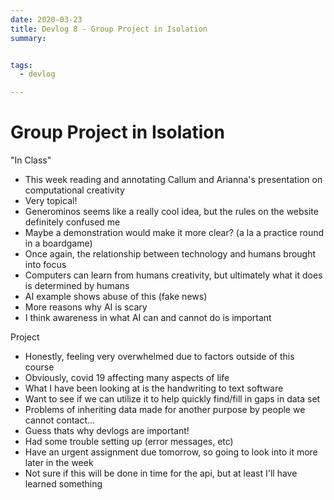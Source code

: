 ```yaml
---
date: 2020-03-23
title: Devlog 8 - Group Project in Isolation
summary: 


tags:
  - devlog

---
```


# Group Project in Isolation

"In Class"
- This week reading and annotating Callum and Arianna's presentation on computational creativity
- Very topical!
- Generominos seems like a really cool idea, but the rules on the website definitely confused me
- Maybe a demonstration would make it more clear? (a la a practice round in a boardgame)
- Once again, the relationship between technology and humans brought into focus
- Computers can learn from humans creativity, but ultimately what it does is determined by humans
- AI example shows abuse of this (fake news)
- More reasons why AI is scary
- I think awareness in what AI can and cannot do is important

Project
- Honestly, feeling very overwhelmed due to factors outside of this course
- Obviously, covid 19 affecting many aspects of life
- What I have been looking at is the handwriting to text software
- Want to see if we can utilize it to help quickly find/fill in gaps in data set
- Problems of inheriting data made for another purpose by people we cannot contact... 
- Guess thats why devlogs are important!
- Had some trouble setting up (error messages, etc)
- Have an urgent assignment due tomorrow, so going to look into it more later in the week
- Not sure if this will be done in time for the api, but at least I'll have learned something






